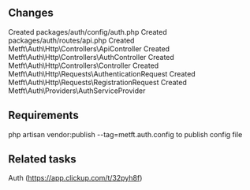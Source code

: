 ## Changes
 Created packages/auth/config/auth.php
 Created packages/auth/routes/api.php
 Created Metft\Auth\Http\Controllers\ApiController
 Created Metft\Auth\Http\Controllers\AuthController
 Created Metft\Auth\Http\Controllers\Controller
 Created Metft\Auth\Http\Requests\AuthenticationRequest
 Created Metft\Auth\Http\Requests\RegistrationRequest
 Created Metft\Auth\Providers\AuthServiceProvider
 
## Requirements
 php artisan vendor:publish --tag=metft.auth.config to publish config file

## Related tasks
 Auth (https://app.clickup.com/t/32pyh8f)
